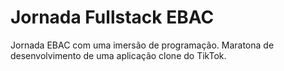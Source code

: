 # Jornada Fullstack EBAC
Jornada EBAC com uma imersão de programação. Maratona de desenvolvimento de uma aplicação clone do TikTok.
